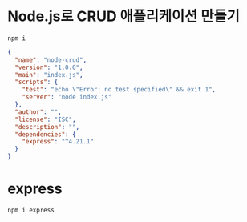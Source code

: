 # Node.js로 CRUD 애플리케이션 만들기

```
npm i
```

```json
{
  "name": "node-crud",
  "version": "1.0.0",
  "main": "index.js",
  "scripts": {
    "test": "echo \"Error: no test specified\" && exit 1",
    "server": "node index.js"
  },
  "author": "",
  "license": "ISC",
  "description": "",
  "dependencies": {
    "express": "^4.21.1"
  }
}
```

# express

```
npm i express
```
